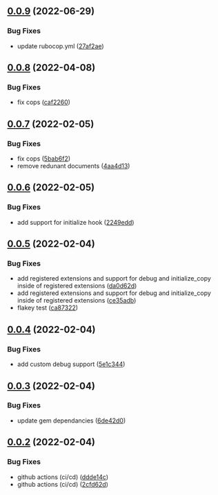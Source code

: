 ## [0.0.9](https://github.com/klueless-io/k_config/compare/v0.0.8...v0.0.9) (2022-06-29)


### Bug Fixes

* update rubocop.yml ([27af2ae](https://github.com/klueless-io/k_config/commit/27af2aedfdf929270e05c31450edfef901e380ec))

## [0.0.8](https://github.com/klueless-io/k_config/compare/v0.0.7...v0.0.8) (2022-04-08)


### Bug Fixes

* fix cops ([caf2260](https://github.com/klueless-io/k_config/commit/caf226083710d741a5f2269cc35eec4aa5c7c6e6))

## [0.0.7](https://github.com/klueless-io/k_config/compare/v0.0.6...v0.0.7) (2022-02-05)


### Bug Fixes

* fix cops ([5bab6f2](https://github.com/klueless-io/k_config/commit/5bab6f2fbebf565e2acba566f237c1d9969a82ec))
* remove redunant documents ([4aa4d13](https://github.com/klueless-io/k_config/commit/4aa4d13f8453ffdd184bdecb56313c3bf49e65ac))

## [0.0.6](https://github.com/klueless-io/k_config/compare/v0.0.5...v0.0.6) (2022-02-05)


### Bug Fixes

* add support for initialize hook ([2249edd](https://github.com/klueless-io/k_config/commit/2249edd72cfc8054b8fc18391bca907446d066db))

## [0.0.5](https://github.com/klueless-io/k_config/compare/v0.0.4...v0.0.5) (2022-02-04)


### Bug Fixes

* add registered extensions and support for debug and initialize_copy inside of registered extensions ([da0d62d](https://github.com/klueless-io/k_config/commit/da0d62dcd6b4d1c4f556e2bccf6bde56a06baf8c))
* add registered extensions and support for debug and initialize_copy inside of registered extensions ([ce35adb](https://github.com/klueless-io/k_config/commit/ce35adb700c16e189da7a70d9aa206a91f629f99))
* flakey test ([ca87322](https://github.com/klueless-io/k_config/commit/ca873225580d406c0a2dc8709f04a9dd223b5c23))

## [0.0.4](https://github.com/klueless-io/k_config/compare/v0.0.3...v0.0.4) (2022-02-04)


### Bug Fixes

* add custom debug support ([5e1c344](https://github.com/klueless-io/k_config/commit/5e1c34444a23b7e3e9d50106524ed055e50d2d9b))

## [0.0.3](https://github.com/klueless-io/k_config/compare/v0.0.2...v0.0.3) (2022-02-04)


### Bug Fixes

* update gem dependancies ([6de42d0](https://github.com/klueless-io/k_config/commit/6de42d0d94b447a4a246a8889b4e5c88af3427f2))

## [0.0.2](https://github.com/klueless-io/k_config/compare/v0.0.1...v0.0.2) (2022-02-04)


### Bug Fixes

* github actions (ci/cd) ([ddde14c](https://github.com/klueless-io/k_config/commit/ddde14c614eaf904cc15dc4dc5e2131e1c6ce620))
* github actions (ci/cd) ([2cfd62d](https://github.com/klueless-io/k_config/commit/2cfd62d6c4031008107366efc1fd88c78136fbc4))
